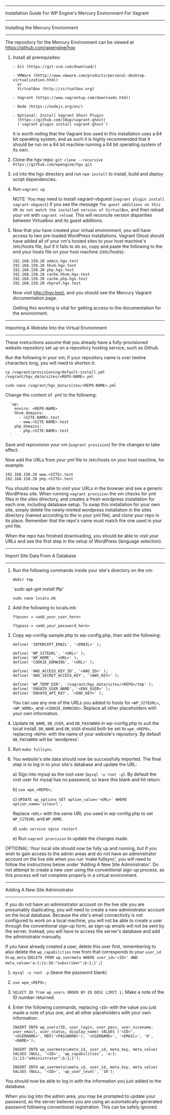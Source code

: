 ------------------------------------------------------------------------------

Installation Guide For WP Engine's Mercury Environment For Vagrant

------------------------------------------------------------------------------

Installing the Mercury Environment

------------------------------------------------------------------------------

The repository for the Mercury Environment can be viewed at
https://github.com/wpengine/hgv

1) Install all prerequisites:
      
	   - Git (https://git-scm.com/download/)
	      
	   - VMWare (hhttp://www.vmware.com/products/personal-desktop-virtualization.html)
	     or 
	     VirtualBox (http://virtualbox.org)

	   - Vagrant (https://www.vagrantup.com/downloads.html)

	   - Node (https://nodejs.org/en/)

	   - Optional: Install Vagrant Ghost Plugin
	     (https://github.com/10up/vagrant-ghost)
	     (`vagrant plugin install vagrant-ghost`)

   It is worth noting that the Vagrant box used in this installation uses a
   64 bit operating system, and as such it is highly recommended that it
   should be run on a 64 bit machine running a 64 bit operating system of its
   own.


2) Clone the hgv repo:
    `git clone --recursive https://github.com/wpengine/hgv.git`


3) cd into the hgv directory and run `npm install` to install, build and
   deploy script dependencies.


4) Run `vagrant up`

   NOTE: You may need to install vagrant-vbguest (`vagrant plugin install
   vagrant-vbguest`) if you see the message `The guest additions on this VM do
   not match the installed version of VirtualBox`, and then
   reload your vm with `vagrant reload`. This will reconcile version
   disparities between Virtualbox and its guest additions.


5) Now that you have created your virtual environment, you will have access to
   two pre-loaded WordPress installations. Vagrant Ghost should have added
   all of your vm's hosted sites to your host machine's /etc/hosts file, but
   if it fails to do so, copy and paste the following to the end your hosts
   file on your host machine (/etc/hosts):

   ```192.168.150.20 hgv.test
   192.168.150.20 admin.hgv.test
   192.168.150.20 hhvm.hgv.test
   192.168.150.20 php.hgv.test
   192.168.150.20 cache.hhvm.hgv.test
   192.168.150.20 cache.php.hgv.test
   192.168.150.20 xhprof.hgv.test
   ```

   Now visit http://hgv.test/, and you should see the Mercury Vagrant
   documentation page.

   Getting this working is vital for getting access to the documentation for the
   environment.


------------------------------------------------------------------------------

Importing A Website Into the Virtual Environment

------------------------------------------------------------------------------

These instructions assume that you already have a fully-provisioned website
repository set up on a repository hosting service, such as Github.

Run the following in your vm; if your repository name is over twelve
characters long, you will need to shorten it:

`cp /vagrant/provisioning/default-install.yml /vagrant/hgv_data/sites/<REPO-NAME>.yml`

`sudo nano /vagrant/hgv_data/sites/<REPO-NAME>.yml`

Change the content of <REPO-NAME>.yml to the following:

      `wp:
        enviro: <REPO-NAME>
        hhvm_domains:
          - <SITE-NAME>.test
          - www.<SITE-NAME>.test
        php_domains:
          - php.<SITE-NAME>.test
      `

Save and reprovision your vm (`vagrant provision`) for the changes to take
effect.

Now add the URLs from your yml file to /etc/hosts on your host machine, for
example:

```192.168.150.20 <SITE>.test
192.168.150.20 www.<SITE>.test
192.168.150.20 php.<SITE>.test
```

You should now be able to visit your URLs in the browser and see a generic
WordPress site. When running `vagrant provision` the vm checks for yml files
in the sites directory, and creates a fresh wordpress installation for each
one, including database setup. To swap this installation for your own site,
simply delete the newly-minted wordpress installation in the sites directory
(named according to the <REPO-NAME> in your yml file), and clone your repo
in its place. Remember that the repo's name must match the one used in your
yml file.

When the repo has finished downloading, you should be able to visit your URLs
and see the first step in the setup of WordPress (language selection).

------------------------------------------------------------------------------

Import Site Data From A Database

------------------------------------------------------------------------------

1) Run the following commands inside your site's directory on the vm:
      
      `mkdir tmp`
      
      `sudo apt-get install lftp'
      
      `sudo nano locals.mk`


2) Add the following to locals.mk:

      `ftpuser = <add_your_user_here>`
      
      `ftppass = <add_your_password_here>`


3) Copy wp-config-sample.php to wp-config.php, then add the following:

      ```define( 'DEVSITE', true );
      define( 'INTERCEPT_EMAIL', '<EMAIL>' );

      define( 'WP_SITEURL', '<URL>' );
      define( 'WP_HOME', '<URL>' );
      define( 'COOKIE_DOMAINS', '<URL>' );

      define( 'AWS_ACCESS_KEY_ID', '<AWS_ID>' );
      define( 'AWS_SECRET_ACCESS_KEY', '<AWS_KEY>' );

      define( 'WP_TEMP_DIR', '/vagrant/hgv_data/sites/<REPO>/tmp' );
      define( 'ENVATO_USER_NAME', '<ENV_USER>' );
      define( 'ENVATO_API_KEY', '<ENV_KEY>' );
      ```

   You can use any one of the URLs you added to hosts for `<WP_SITEURL>`,
   `<WP_HOME>`, and `<COOKIE_DOMAINS>`. Replace all other placeholders with your
   own information.


4) Update `DB_NAME`, `DB_USER`, and `DB_PASSWORD` in wp-config.php to suit the local
install. `DB_NAME` and `DB_USER` should both be set to `wpe_<REPO>`, replacing `<REPO>`
with the name of your website's repository. By default `DB_PASSWORD` will be
'wordpress'.


5) Run `make fullsync`.


6) You website's site data should now be successfully imported. The final step
   is to log in to your site's database and update the URL:

   a) Sign into mysql as the root user (`mysql -u root -p`). By default
      the root user for mysql has no password, so leave this blank and hit
      return.

   b) `use wpe_<REPO>;`

   c) `UPDATE wp_options SET option_value='<URL>' WHERE option_name='siteurl';`

      Replace `<URL>` with the same URL you used in wp-config.php to set
      `WP_SITEURL` and `WP_HOME`.

   d) `sudo service nginx restart`

   e) Run `vagrant provision` to update the changes made.


OPTIONAL: Your local site should now be fully up and running, but if you
wish to gain access to the admin areas and do not have an administrator
account on the live site when you run 'make fullsync', you will need to
follow the instructions below under 'Adding A New Site Administrator'. Do
not attempt to create a new user using the conventional sign-up process, as
this process will not complete properly in a virtual environment.

------------------------------------------------------------------------------

Adding A New Site Administrator

------------------------------------------------------------------------------

If you do not have an administrator account on the live site you are
presumably duplicating, you will need to create a new administrator account on
the local database. Because the site's email connectivity is not configured to
work on a local machine, you will not be able to create a user through the
conventional sign-up form, as sign-up emails will not be sent by the server.
Instead, you will have to access the server's database and add the
administrator manually.

If you have already created a user, delete this user
first, remembering to also delete the `wp_capabilities` row from that
corresponds to your `user_id` in `wp_meta` (`DELETE FROM wp_usermeta WHERE
user_id='<ID>' AND meta_value='a:1:{s:10:"subscriber";b:1;}';`)

   1) `mysql -u root -p` (leave the password blank)

   2) `use wpe_<REPO>;`

   3) `SELECT ID from wp_users ORDER BY ID DESC LIMIT 1;`
      Make a note of the ID number returned.

   4) Enter the following commands, replacing `<ID>` with the value you just
   made a note of plus one, and all other placeholders with your own
   information:

      `INSERT INTO wp_users(ID, user_login, user_pass, user_nicename,
         user_email, user_status, display_name) VALUES ('<ID>', '<USERNAME>',
         MD5('<PASSWORD>'), '<USERNAME>', '<EMAIL>',
         '0', '<NAME>');`

      `INSERT INTO wp_usermeta(umeta_id,
         user_id, meta_key, meta_value) VALUES (NULL, '<ID>',
         'wp_capabilities', 'a:1:{s:13:"administrator";b:1;}');`

      `INSERT INTO wp_usermeta(umeta_id, user_id, meta_key,
         meta_value) VALUES (NULL, '<ID>', 'wp_user_level', '10');`

You should now be able to log in with the information you just added to the
database.

When you log into the admin area, you may be prompted to update your password,
as the server believes you are using an automatically-generated password
following conventional registration. This can be safely ignored.
